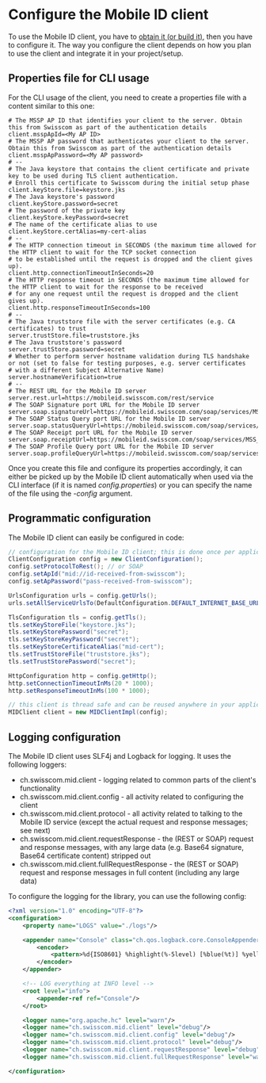 # Configure the Mobile ID client

To use the Mobile ID client, you have to [obtain it (or build it)](build-download-or-link.md), then you have to configure it. The way
you configure the client depends on how you plan to use the client and integrate it in your project/setup.

## Properties file for CLI usage

For the CLI usage of the client, you need to create a properties file with a content similar to this one:

```properties
# The MSSP AP ID that identifies your client to the server. Obtain this from Swisscom as part of the authentication details
client.msspApId=<My AP ID>
# The MSSP AP password that authenticates your client to the server. Obtain this from Swisscom as part of the authentication details
client.msspApPassword=<My AP password>
# --
# The Java keystore that contains the client certificate and private key to be used during TLS client authentication. 
# Enroll this certificate to Swisscom during the initial setup phase
client.keyStore.file=keystore.jks
# The Java keystore's password 
client.keyStore.password=secret
# The password of the private key 
client.keyStore.keyPassword=secret
# The name of the certificate alias to use 
client.keyStore.certAlias=my-cert-alias
# --
# The HTTP connection timeout in SECONDS (the maximum time allowed for the HTTP client to wait for the TCP socket connection
# to be established until the request is dropped and the client gives up).
client.http.connectionTimeoutInSeconds=20
# The HTTP response timeout in SECONDS (the maximum time allowed for the HTTP client to wait for the response to be received
# for any one request until the request is dropped and the client gives up).
client.http.responseTimeoutInSeconds=100
# --
# The Java truststore file with the server certificates (e.g. CA certificates) to trust
server.trustStore.file=truststore.jks
# The Java truststore's password
server.trustStore.password=secret
# Whether to perform server hostname validation during TLS handshake or not (set to false for testing purposes, e.g. server certificates
# with a different Subject Alternative Name) 
server.hostnameVerification=true
# --
# The REST URL for the Mobile ID server
server.rest.url=https://mobileid.swisscom.com/rest/service
# The SOAP Signature port URL for the Mobile ID server 
server.soap.signatureUrl=https://mobileid.swisscom.com/soap/services/MSS_SignaturePort
# The SOAP Status Query port URL for the Mobile ID server
server.soap.statusQueryUrl=https://mobileid.swisscom.com/soap/services/MSS_StatusQueryPort
# The SOAP Receipt port URL for the Mobile ID server
server.soap.receiptUrl=https://mobileid.swisscom.com/soap/services/MSS_ReceiptPort
# The SOAP Profile Query port URL for the Mobile ID server
server.soap.profileQueryUrl=https://mobileid.swisscom.com/soap/services/MSS_ProfileQueryPort
```

Once you create this file and configure its properties accordingly, it can either be picked up by the Mobile ID client automatically
when used via the CLI interface (if it is named _config.properties_) or you can specify the name of the file using the _-config_ 
argument.

## Programmatic configuration

The Mobile ID client can easily be configured in code:
```java
// configuration for the Mobile ID client; this is done once per application lifetime
ClientConfiguration config = new ClientConfiguration();
config.setProtocolToRest(); // or SOAP
config.setApId("mid://id-received-from-swisscom");
config.setApPassword("pass-received-from-swisscom");

UrlsConfiguration urls = config.getUrls();
urls.setAllServiceUrlsTo(DefaultConfiguration.DEFAULT_INTERNET_BASE_URL + DefaultConfiguration.REST_ENDPOINT_SUB_URL);

TlsConfiguration tls = config.getTls();
tls.setKeyStoreFile("keystore.jks");
tls.setKeyStorePassword("secret");
tls.setKeyStoreKeyPassword("secret");
tls.setKeyStoreCertificateAlias("mid-cert");
tls.setTrustStoreFile("truststore.jks");
tls.setTrustStorePassword("secret");

HttpConfiguration http = config.getHttp();
http.setConnectionTimeoutInMs(20 * 1000);
http.setResponseTimeoutInMs(100 * 1000);

// this client is thread safe and can be reused anywhere in your application
MIDClient client = new MIDClientImpl(config);
```

## Logging configuration

The Mobile ID client uses SLF4j and Logback for logging. It uses the following loggers:

- ch.swisscom.mid.client - logging related to common parts of the client's functionality
- ch.swisscom.mid.client.config - all activity related to configuring the client
- ch.swisscom.mid.client.protocol - all activity related to talking to the Mobile ID service (except the actual request and response messages; see next)
- ch.swisscom.mid.client.requestResponse - the (REST or SOAP) request and response messages, with any large data (e.g. Base64 signature, Base64 certificate content) stripped out
- ch.swisscom.mid.client.fullRequestResponse - the (REST or SOAP) request and response messages in full content (including any large data)

To configure the logging for the library, you can use the following config:
```xml
<?xml version="1.0" encoding="UTF-8"?>
<configuration>
    <property name="LOGS" value="./logs"/>

    <appender name="Console" class="ch.qos.logback.core.ConsoleAppender">
        <encoder>
            <pattern>%d{ISO8601} %highlight(%-5level) [%blue(%t)] %yellow(%C{1.}): %msg%n%throwable</pattern>
        </encoder>
    </appender>

    <!-- LOG everything at INFO level -->
    <root level="info">
        <appender-ref ref="Console"/>
    </root>

    <logger name="org.apache.hc" level="warn"/>
    <logger name="ch.swisscom.mid.client" level="debug"/>
    <logger name="ch.swisscom.mid.client.config" level="debug"/>
    <logger name="ch.swisscom.mid.client.protocol" level="debug"/>
    <logger name="ch.swisscom.mid.client.requestResponse" level="debug"/>
    <logger name="ch.swisscom.mid.client.fullRequestResponse" level="warn"/>

</configuration>
```